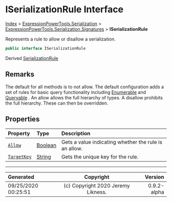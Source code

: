 ﻿# ISerializationRule Interface

[Index](../index.md) > [ExpressionPowerTools.Serialization](ExpressionPowerTools.Serialization.a.md) > [ExpressionPowerTools.Serialization.Signatures](ExpressionPowerTools.Serialization.Signatures.n.md) > **ISerializationRule**

Represents a rule to allow or disallow a serialization.

```csharp
public interface ISerializationRule
```

Derived  [SerializationRule](ExpressionPowerTools.Serialization.Rules.SerializationRule.cs.md) 

## Remarks

The default for all methods is to not allow. The default configuration
            adds a set of rules for basic query functionality including [Enumerable](https://docs.microsoft.com/dotnet/api/system.linq.enumerable) and [Queryable](https://docs.microsoft.com/dotnet/api/system.linq.queryable) . An allow allows the
            full hierarchy of types. A disallow prohibits the full hierarchy. These
            can then be overridden.

## Properties

| Property | Type | Description |
| :-- | :-- | :-- |
| [`Allow`](ExpressionPowerTools.Serialization.Signatures.ISerializationRule.Allow.prop.md) | [Boolean](https://docs.microsoft.com/dotnet/api/system.boolean) | Gets a value indicating whether the rule is an allow. |
| [`TargetKey`](ExpressionPowerTools.Serialization.Signatures.ISerializationRule.TargetKey.prop.md) | [String](https://docs.microsoft.com/dotnet/api/system.string) | Gets the unique key for the rule. |


---

| Generated | Copyright | Version |
| :-- | :-: | --: |
| 09/25/2020 00:25:51 | (c) Copyright 2020 Jeremy Likness. | 0.9.2-alpha |
